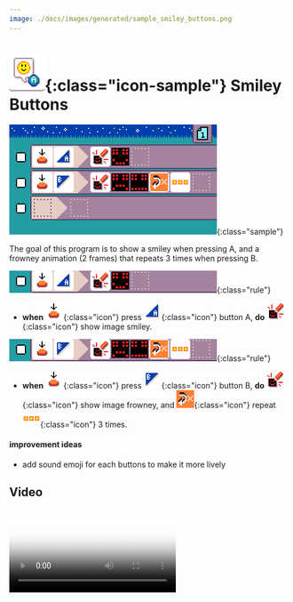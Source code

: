 ```yaml
---
image: ./docs/images/generated/sample_smiley_buttons.png
---
```


# ![Smiley Buttons icon](../images/generated/icon_sample_smiley_buttons.png){:class="icon-sample"} Smiley Buttons

![Smiley Buttons MicroCode program](../images/generated/sample_smiley_buttons.png){:class="sample"}

The goal of this program is to show a smiley
when pressing A, and a frowney animation (2 frames) that repeats 3 times when
pressing B.

![when button A pressed, show image smiley](../images/generated/sample_smiley_buttons_page_1_rule_1.png){:class="rule"}

-   **when** ![press](../images/generated/icon_S2.png){:class="icon"} press ![button A](../images/generated/icon_F3.png){:class="icon"} button A, **do** ![screen](../images/generated/icon_A5.png){:class="icon"} show image smiley.

![when button B pressed, show image frowney and repeat 3 times](../images/generated/sample_smiley_buttons_page_1_rule_2.png){:class="rule"}

-   **when** ![press](../images/generated/icon_S2.png){:class="icon"} press ![button B](../images/generated/icon_F4.png){:class="icon"} button B, **do** ![screen](../images/generated/icon_A5.png){:class="icon"} show image frowney, and ![repeat](../images/generated/icon_M23.png){:class="icon"} repeat ![value 3](../images/generated/icon_M8.png){:class="icon"} 3 times.

#### improvement ideas

-   add sound emoji for each buttons to make it more lively

## Video

<video class="sample" poster="../videos/head-or-tail.png" src="../videos/smiley-buttons.mp4" controls="true"></video>
